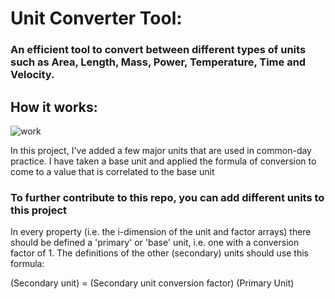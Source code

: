 # Unit Converter Tool:
### An efficient tool to convert between different types of units such as Area, Length, Mass, Power, Temperature, Time and Velocity.<h4>

## How it works:</h3>
![work](https://giphy.com/gifs/AKhnyYjW1DtGtF5Ts1)

In this project, I've added a few major units that are used in common-day practice. I have taken a base unit and applied the formula of conversion to come to a value that is correlated to the base unit 

### To further contribute to this repo, you can add different units to this project

In every property (i.e. the i-dimension of the unit and factor arrays) there should be defined a 'primary' or 'base' unit, i.e. one with a conversion factor of 1.  The definitions of the other (secondary) units should use this formula:

(Secondary unit) = (Secondary unit conversion factor) (Primary Unit)
